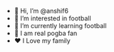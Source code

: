 - 👋 Hi, I’m @anshif6
- 👀 I’m interested in football
- 🌱 I’m currently learning football
- 💞️ I am real pogba fan
- ♥️ I Love my family

<!---
anshif6/anshif6 is a ✨ special ✨ repository because its `README.md` (this file) appears on your GitHub profile.
You can click the Preview link to take a look at your changes.

